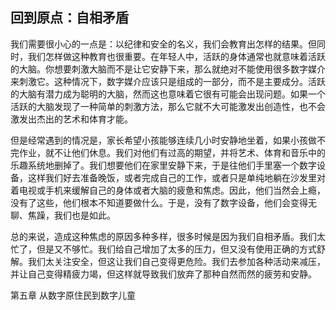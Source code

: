## 回到原点：自相矛盾

我们需要很小心的一点是：以纪律和安全的名义，我们会教育出怎样的结果。但同时，我们怎样做这种教育也很重要。在年轻人中，活跃的身体通常也就意味着活跃的大脑。你想要刺激大脑而不是让它安静下来，那么就绝对不能使用很多数字媒介来刺激它。这种情况下，数字媒介应该只是组成的一部分，而不是主要成分。活跃的大脑有潜力成为聪明的大脑，然而这也意味着它很有可能会出现问题。如果一个活跃的大脑发现了一种简单的刺激方法，那么它就不大可能激发出创造性，也不会激发出杰出的艺术和体育才能。

但是经常遇到的情况是，家长希望小孩能够连续几小时安静地坐着，如果小孩做不完作业，就不让他们休息。我们对他们有过高的期望，并将艺术、体育和音乐中的乐趣系统地删掉了。我们想要他们在家里安静下来，于是往他们手里塞一个数字设备，这样我们好去准备晚饭，或者完成自己的工作，或者只是单纯地躺在沙发里对着电视或手机来缓解自己的身体或者大脑的疲惫和焦虑。因此，他们当然会上瘾，没有了这些，他们根本不知道要做什么。于是，没有了数字设备，他们会变得无聊、焦躁，我们也是如此。

总的来说，造成这种焦虑的原因多种多样，很多时候是因为我们自相矛盾。我们太忙了，但是又不够忙。我们给自己增加了太多的压力，但又没有使用正确的方式舒解。我们太关注安全，但这让我们自己变得更危险。我们去参加各种活动来减压，并让自己变得精疲力竭，但这样就导致我们放弃了那种自然而然的疲劳和安静。

第五章 从数字原住民到数字儿童
